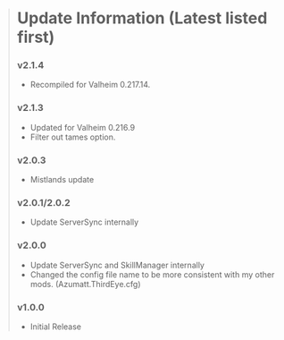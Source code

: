 > # Update Information (Latest listed first)
> ### v2.1.4
> - Recompiled for Valheim 0.217.14.
> ### v2.1.3
> - Updated for Valheim 0.216.9
> - Filter out tames option.
> ### v2.0.3
> - Mistlands update
> ### v2.0.1/2.0.2
> - Update ServerSync internally
> ### v2.0.0
> - Update ServerSync and SkillManager internally
> - Changed the config file name to be more consistent with my other mods. (Azumatt.ThirdEye.cfg)
> ### v1.0.0
> - Initial Release